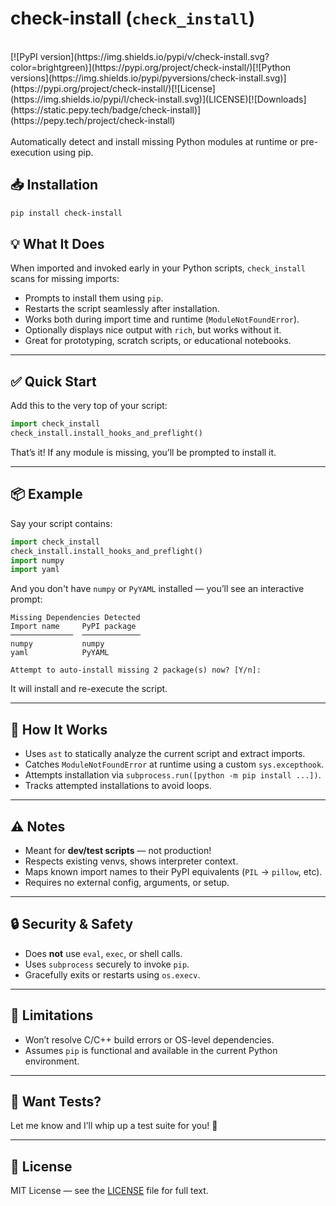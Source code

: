 # check-install (`check_install`)
<br>
[![PyPI version](https://img.shields.io/pypi/v/check-install.svg?color=brightgreen)](https://pypi.org/project/check-install/)[![Python versions](https://img.shields.io/pypi/pyversions/check-install.svg)](https://pypi.org/project/check-install/)[![License](https://img.shields.io/pypi/l/check-install.svg)](LICENSE)[![Downloads](https://static.pepy.tech/badge/check-install)](https://pepy.tech/project/check-install)
<br>
<br>
Automatically detect and install missing Python modules at runtime or pre-execution using pip.

## 📥 Installation

```bash
pip install check-install
```



## 💡 What It Does

When imported and invoked early in your Python scripts, `check_install` scans for missing imports:

* Prompts to install them using `pip`.
* Restarts the script seamlessly after installation.
* Works both during import time and runtime (`ModuleNotFoundError`).
* Optionally displays nice output with `rich`, but works without it.
* Great for prototyping, scratch scripts, or educational notebooks.

---

## ✅ Quick Start

Add this to the very top of your script:

```python
import check_install
check_install.install_hooks_and_preflight()
```

That’s it! If any module is missing, you’ll be prompted to install it.

---

## 📦 Example

Say your script contains:

```python
import check_install
check_install.install_hooks_and_preflight()
import numpy
import yaml
```

And you don't have `numpy` or `PyYAML` installed — you’ll see an interactive prompt:

```plaintext
Missing Dependencies Detected
Import name     PyPI package
──────────────  ─────────────
numpy           numpy
yaml            PyYAML

Attempt to auto-install missing 2 package(s) now? [Y/n]:
```

It will install and re-execute the script.

---

## 🧠 How It Works

* Uses `ast` to statically analyze the current script and extract imports.
* Catches `ModuleNotFoundError` at runtime using a custom `sys.excepthook`.
* Attempts installation via `subprocess.run([python -m pip install ...])`.
* Tracks attempted installations to avoid loops.

---

## ⚠️ Notes

* Meant for **dev/test scripts** — not production!
* Respects existing venvs, shows interpreter context.
* Maps known import names to their PyPI equivalents (`PIL` → `pillow`, etc).
* Requires no external config, arguments, or setup.

---

## 🔒 Security & Safety

* Does **not** use `eval`, `exec`, or shell calls.
* Uses `subprocess` securely to invoke `pip`.
* Gracefully exits or restarts using `os.execv`.

---

## 🚫 Limitations

* Won’t resolve C/C++ build errors or OS-level dependencies.
* Assumes `pip` is functional and available in the current Python environment.

---

## 🧪 Want Tests?

Let me know and I’ll whip up a test suite for you! 🧪

---

## 📜 License

MIT License — see the [LICENSE](LICENSE) file for full text.

